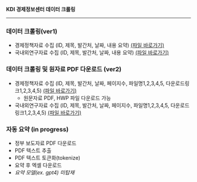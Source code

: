 **KDI 경제정보센터 데이터 크롤링**

---------------

### 데이터 크롤링(ver1)
- 경제정책자료 수집 (ID, 제목, 발간처, 날짜, 내용 요약) [(파일 바로가기)](https://github.com/jo-cho/policy_download/blob/main/get_policy/crawling_metadata.py)
- 국내외연구자료 수집 (ID, 제목, 발간처, 날짜, 내용 요약) [(파일 바로가기)](https://github.com/jo-cho/policy_download/blob/main/get_policy/crawling_metadata_research.py)

### 데이터 크롤링 및 원자료 PDF 다운로드 (ver2)
- 경제정책자료 수집 (ID, 제목, 발간처, 날짜, 페이지수, 파일명1,2,3,4,5, 다운로드링크1,2,3,4,5) [(파일 바로가기)](https://github.com/jo-cho/policy_download/blob/main/get_policy/crawling_pdf_metadata.py)
  - 원문자료 PDF, HWP 파일 다운로드 가능
- 국내외연구자료 수집 (ID, 제목, 발간처, 날짜, 페이지수, 파일명1,2,3,4,5, 다운로드링크1,2,3,4,5) [(파일 바로가기)](https://github.com/jo-cho/policy_download/blob/main/get_policy/crawling_pdf_metadata2.py)



### 자동 요약 (in progress)
- 정부 보도자료 PDF 다운로드
- PDF 텍스트 추출
- PDF 텍스트 토큰화(tokenize)
- 요약 후 엑셀 다운로드
- *요약 모델(ex. gpt4) 미탑재*
